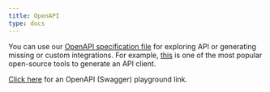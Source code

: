 ```yaml
---
title: OpenAPI
type: docs
---
```


You can use our [OpenAPI specification file](https://github.com/PrivateCaptcha/PrivateCaptcha/blob/main/docs/openapi.yaml) for exploring API or generating missing or custom integrations. For example, [this](https://github.com/OpenAPITools/openapi-generator/) is one of the most popular open-source tools to generate an API client.

[Click here](https://petstore.swagger.io/?url=https://raw.githubusercontent.com/PrivateCaptcha/PrivateCaptcha/refs/heads/main/docs/openapi.yaml) for an OpenAPI (Swagger) playground link.